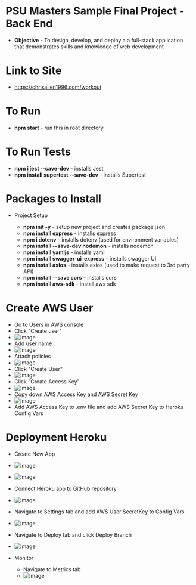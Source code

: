 # PSU Masters Sample Final Project - Back End

- **Objective** - To design, develop, and deploy a a full-stack application that demonstrates skills and knowledge of web development

# Link to Site

- https://chrisallen1996.com/workout

# To Run

- **npm start** - run this in root directory

# To Run Tests
- **npm i jest --save-dev** - installs Jest
- **npm install supertest --save-dev** - installs Supertest

# Packages to Install

- Project Setup

  - **npm init -y** - setup new project and creates package.json
  - **npm install express** - installs express
  - **npm i dotenv** - installs dotenv (used for environment variables)
  - **npm install --save-dev nodemon** - installs nodemon
  - **npm install yamljs** - installs yaml
  - **npm install swagger-ui-express** - installs swagger UI
  - **npm install axios** - installs axios (used to make request to 3rd party API)
  - **npm install --save cors** - installs cors
  - **npm install aws-sdk** - install aws sdk

# Create AWS User

- Go to Users in AWS console
- Click "Create user"
- ![image](https://github.com/user-attachments/assets/1f43213e-436b-4019-acd8-08cab3f17c7d)
- Add user name
- ![image](https://github.com/user-attachments/assets/f1f43dbd-726d-47d9-89d2-d3b19e27b566)
- Attach policies
- ![image](https://github.com/user-attachments/assets/f8bc4ae0-7de9-44a2-b195-527e5648aa7d)
- Click "Create User"
- ![image](https://github.com/user-attachments/assets/ca44aace-7a91-4cd2-ab9a-b48864d07285)
- Click "Create Access Key"
- ![image](https://github.com/user-attachments/assets/afd3680e-c956-49a6-a99e-20ae00ea2158)
- Copy down AWS Access Key and AWS Secret Key
- ![image](https://github.com/user-attachments/assets/6dac579c-4969-4a9a-b79b-749539c2d015)
- Add AWS Access Key to .env file and add AWS Secret Key to Heroku Config Vars

# Deployment Heroku

- Create New App
- ![image](https://github.com/user-attachments/assets/551bf844-fe14-4d2c-a17b-dfa47b6aa0f3)
- ![image](https://github.com/user-attachments/assets/d1fa73ce-9920-41f9-85e4-1cac27c89519)
- Connect Heroku app to GitHub repository
- ![image](https://github.com/user-attachments/assets/a1083f4e-051e-41d4-99b7-795d73140084)
- Navigate to Settings tab and add AWS User SecretKey to Config Vars
- ![image](https://github.com/user-attachments/assets/ce68dcf2-6aa1-4c73-8c79-7adbb4cc4768)
- Navigate to Deploy tab and click Deploy Branch
- ![image](https://github.com/user-attachments/assets/c79e615a-bfd1-4d25-b074-21f48f43d01f)

- Monitor
  - Navigate to Metrics tab
  - ![image](https://github.com/user-attachments/assets/3e7b2f71-d25d-4a59-83c0-3f9c09435da0)

